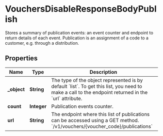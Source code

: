 

# VouchersDisableResponseBodyPublish

Stores a summary of publication events: an event counter and endpoint to return details of each event. Publication is an assignment of a code to a customer, e.g. through a distribution.

## Properties

| Name | Type | Description |
|------------ | ------------- | ------------- |
|**_object** | **String** | The type of the object represented is by default &#x60;list&#x60;. To get this list, you need to make a call to the endpoint returned in the &#x60;url&#x60; attribute. |
|**count** | **Integer** | Publication events counter. |
|**url** | **String** | The endpoint where this list of publications can be accessed using a GET method. &#x60;/v1/vouchers/{voucher_code}/publications&#x60; |



